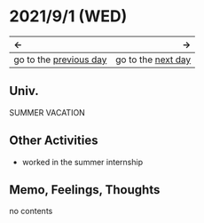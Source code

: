 # 2021/9/1 (WED)
|←|→|
|:---|---:|
go to the [previous day](../August/31st.md) | go to the [next day](./2nd.md)

## Univ.
SUMMER VACATION

## Other Activities
- worked in the summer internship

## Memo, Feelings, Thoughts
no contents
